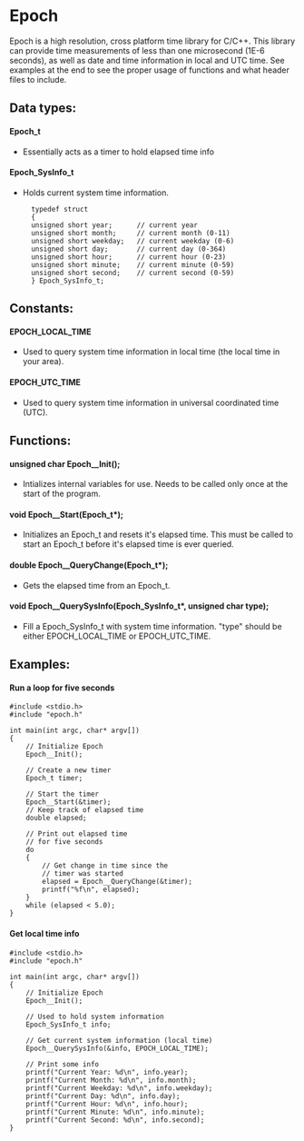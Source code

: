 # Epoch

Epoch is a high resolution, cross platform time library for C/C++.
This library can provide time measurements of less than one microsecond (1E-6 seconds),
as well as date and time information in local and UTC time.
See examples at the end to see the proper usage of functions and what header files to include.




## Data types:



#### Epoch_t

- Essentially acts as a timer to hold elapsed time info


#### Epoch_SysInfo_t

- Holds current system time information.

	    typedef struct
	    {
		unsigned short year;      // current year
		unsigned short month;     // current month (0-11)
		unsigned short weekday;   // current weekday (0-6)
		unsigned short day;       // current day (0-364)
		unsigned short hour;      // current hour (0-23)
		unsigned short minute;    // current minute (0-59)
		unsigned short second;    // current second (0-59)
	    } Epoch_SysInfo_t;
    



## Constants:


#### EPOCH_LOCAL_TIME

- Used to query system time information in local time (the local time in your area).


#### EPOCH_UTC_TIME

- Used to query system time information in universal coordinated time (UTC).




## Functions:


#### unsigned char Epoch__Init();
- Intializes internal variables for use. Needs to be called only once at the start of the program.

  
#### void Epoch__Start(Epoch_t*);
- Initializes an Epoch_t and resets it's elapsed time. This must be called to start an Epoch_t before it's elapsed time is ever queried.


#### double Epoch__QueryChange(Epoch_t*);
- Gets the elapsed time from an Epoch_t.

  
#### void Epoch__QuerySysInfo(Epoch_SysInfo_t*, unsigned char type);
- Fill a Epoch_SysInfo_t with system time information. "type" should be either EPOCH_LOCAL_TIME or EPOCH_UTC_TIME.


## Examples:

#### Run a loop for five seconds


	#include <stdio.h>
	#include "epoch.h"
	
	int main(int argc, char* argv[])
	{
	    // Initialize Epoch
	    Epoch__Init();
	
	    // Create a new timer
	    Epoch_t timer;
	
	    // Start the timer
	    Epoch__Start(&timer);
	    // Keep track of elapsed time
	    double elapsed;
	
	    // Print out elapsed time
	    // for five seconds
	    do
	    {
	        // Get change in time since the
	        // timer was started
	        elapsed = Epoch__QueryChange(&timer);
	        printf("%f\n", elapsed);
	    }
	    while (elapsed < 5.0);
	}

#### Get local time info

	#include <stdio.h>
	#include "epoch.h"
	
	int main(int argc, char* argv[])
	{
	    // Initialize Epoch
	    Epoch__Init();
	
	    // Used to hold system information
	    Epoch_SysInfo_t info;
	
	    // Get current system information (local time)
	    Epoch__QuerySysInfo(&info, EPOCH_LOCAL_TIME);
	
	    // Print some info
	    printf("Current Year: %d\n", info.year);
	    printf("Current Month: %d\n", info.month);
	    printf("Current Weekday: %d\n", info.weekday);
	    printf("Current Day: %d\n", info.day);
	    printf("Current Hour: %d\n", info.hour);
	    printf("Current Minute: %d\n", info.minute);
	    printf("Current Second: %d\n", info.second);
	}
